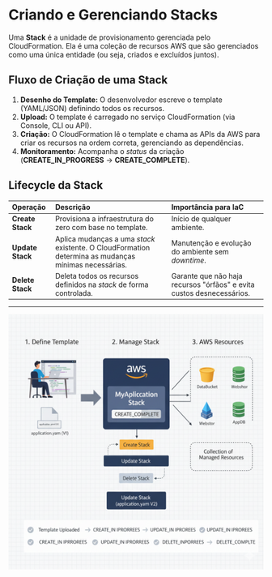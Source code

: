 # Criando e Gerenciando Stacks

Uma **Stack** é a unidade de provisionamento gerenciada pelo CloudFormation. Ela é uma coleção de recursos AWS que são gerenciados como uma única entidade (ou seja, criados e excluídos juntos).

## Fluxo de Criação de uma Stack

1.  **Desenho do Template:** O desenvolvedor escreve o template (YAML/JSON) definindo todos os recursos.
2.  **Upload:** O template é carregado no serviço CloudFormation (via Console, CLI ou API).
3.  **Criação:** O CloudFormation lê o template e chama as APIs da AWS para criar os recursos na ordem correta, gerenciando as dependências.
4.  **Monitoramento:** Acompanha o *status* da criação (**CREATE_IN_PROGRESS** -> **CREATE_COMPLETE**).

## Lifecycle da Stack

| Operação | Descrição | Importância para IaC |
| :--- | :--- | :--- |
| **Create Stack** | Provisiona a infraestrutura do zero com base no template. | Início de qualquer ambiente. |
| **Update Stack** | Aplica mudanças a uma *stack* existente. O CloudFormation determina as mudanças mínimas necessárias. | Manutenção e evolução do ambiente sem *downtime*. |
| **Delete Stack** | Deleta todos os recursos definidos na *stack* de forma controlada. | Garante que não haja recursos "órfãos" e evita custos desnecessários. |

-----
![Criando stacks em AWS CloudFormation](../assets/images/stacks_aws_cloudformation.png)